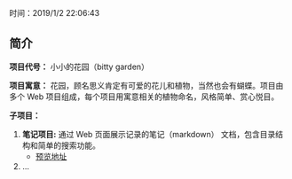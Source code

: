 时间：2019/1/2 22:06:43 

## 简介  
**项目代号：** 小小的花园（bitty garden）
  
**项目寓意：** 花园，顾名思义肯定有可爱的花儿和植物，当然也会有蝴蝶。项目由多个 Web 项目组成，每个项目用寓意相关的植物命名，风格简单、赏心悦目。  

**子项目：**

1. **笔记项目:** 通过 Web 页面展示记录的笔记（markdown） 文档，包含目录结构和简单的搜索功能。
	* [预览地址](http:www.sunfeilong.com) 
2. ... 